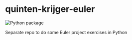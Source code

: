 # quinten-krijger-euler

![Python package](https://github.com/Krijger/quinten-krijger-euler/workflows/Python%20package/badge.svg)

Separate repo to do some Euler project exercises in Python

